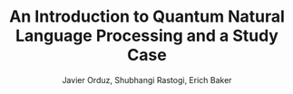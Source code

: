---
paperId: 1
author: Javier Orduz, Shubhangi Rastogi, Erich Baker
publicationauthor: Rastogi, S. et al.
title: An Introduction to Quantum Natural Language Processing and a Study Case
pdf: 
poster: poster_1.pdf
pitch: https://www.youtube.com/watch?v=4VHmGnflBZk&list=PLFHvi5sdWF5WG6ui6X90DZP4PEjMAuoVS&index=3&ab_channel=LatinXinAI
alt: --
type: Poster
topic: Machine Learning
subtopic: Quantum Natural Language Processing
link: https://research.latinxinai.org/papers/icml/2022/pdf/poster_1.pdf
conference: icml
year: 2022
tags: icml-2022
location: Baltimore, Maryland USA
---